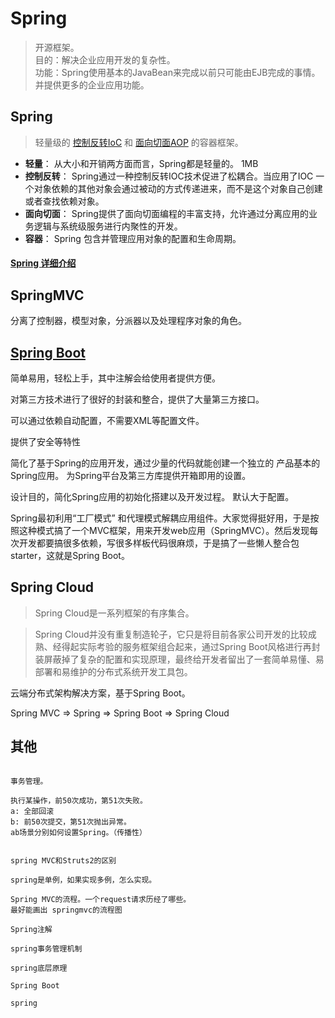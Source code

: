 # Spring
> 开源框架。
<br> 目的：解决企业应用开发的复杂性。
<br> 功能：Spring使用基本的JavaBean来完成以前只可能由EJB完成的事情。并提供更多的企业应用功能。

## Spring  
> 轻量级的 [控制反转IoC](Spring-IoC.md) 和 [面向切面AOP](./Spring-AOP.md) 的容器框架。
- **轻量**： 从大小和开销两方面而言，Spring都是轻量的。 1MB
- **控制反转**： Spring通过一种控制反转IOC技术促进了松耦合。当应用了IOC 一个对象依赖的其他对象会通过被动的方式传递进来，而不是这个对象自己创建或者查找依赖对象。
- **面向切面**： Spring提供了面向切面编程的丰富支持，允许通过分离应用的业务逻辑与系统级服务进行内聚性的开发。
- **容器**： Spring 包含并管理应用对象的配置和生命周期。

#### [Spring 详细介绍](Spring-Spring.md)


## SpringMVC 
分离了控制器，模型对象，分派器以及处理程序对象的角色。

## [Spring Boot](./Spring-Boot.md)
简单易用，轻松上手，其中注解会给使用者提供方便。

对第三方技术进行了很好的封装和整合，提供了大量第三方接口。

可以通过依赖自动配置，不需要XML等配置文件。

提供了安全等特性

简化了基于Spring的应用开发，通过少量的代码就能创建一个独立的 产品基本的Spring应用。
为Spring平台及第三方库提供开箱即用的设置。

设计目的，简化Spring应用的初始化搭建以及开发过程。
默认大于配置。

Spring最初利用“工厂模式” 和代理模式解耦应用组件。大家觉得挺好用，于是按照这种模式搞了一个MVC框架，用来开发web应用（SpringMVC）。然后发现每次开发都要搞很多依赖，写很多样板代码很麻烦，于是搞了一些懒人整合包starter，这就是Spring Boot。

## Spring Cloud
> Spring Cloud是一系列框架的有序集合。

> Spring Cloud并没有重复制造轮子，它只是将目前各家公司开发的比较成熟、经得起实际考验的服务框架组合起来，通过Spring Boot风格进行再封装屏蔽掉了复杂的配置和实现原理，最终给开发者留出了一套简单易懂、易部署和易维护的分布式系统开发工具包。

云端分布式架构解决方案，基于Spring Boot。

Spring MVC => Spring => Spring Boot  => Spring Cloud


## 其他
```text

事务管理。

执行某操作，前50次成功，第51次失败。
a: 全部回滚
b: 前50次提交，第51次抛出异常。
ab场景分别如何设置Spring。（传播性）


spring MVC和Struts2的区别

spring是单例，如果实现多例，怎么实现。

Spring MVC的流程。一个request请求历经了哪些。
最好能画出 springmvc的流程图

Spring注解

spring事务管理机制

spring底层原理

Spring Boot

spring
```